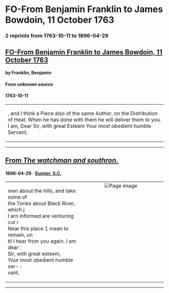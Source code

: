 
# FO-From Benjamin Franklin to James Bowdoin, 11 October 1763

### 2 reprints from 1763-10-11 to 1896-04-29

## [FO-From Benjamin Franklin to James Bowdoin, 11 October 1763](https://founders.archives.gov/documents/Franklin/01-10-02-0188)

#### by Franklin, Benjamin

#### From unknown source

#### 1763-10-11

<table style="width: 100%;"><tr><td style="width: 50%">

, and I think a Piece also of the same Author, on the Distribution of Heat. When he has done with them he will deliver them to you. I am, Dear Sir, with great Esteem Your most obedient humble Servant,
</td></tr></table>

---

## [From _The watchman and southron._](https://chroniclingamerica.loc.gov/lccn/sn93067846/1896-04-29/ed-1/seq-3)

#### 1896-04-29 &middot; [Sumter, S.C.](http://dbpedia.org/resource/Sumter%2C_South_Carolina)

<table style="width: 100%;"><tr><td style="width: 50%">

  
men about the hills, and take some of \
the Tories about Black River, which j  
I arn informed are venturing cut i  
Near this place 1 mean to remain, un  
til I hear from you again. I am dear :  
Sir, with great esteem,  
Your most obedient humble ser- :  
vant, 
</td><td style="width: 50%; max-height: 75%; margin: auto; display: block;">
<img alt="Page image" src="https://chroniclingamerica.loc.gov/iiif/2/scu_danastjames_ver01%2Fdata%2Fsn93067846%2F00294551414%2F1896042901%2F0205.jp2/pct:33.348117,73.193734,16.208358,5.205522/!600,600/0/default.jpg"/>
</td>
</tr></table>

---

